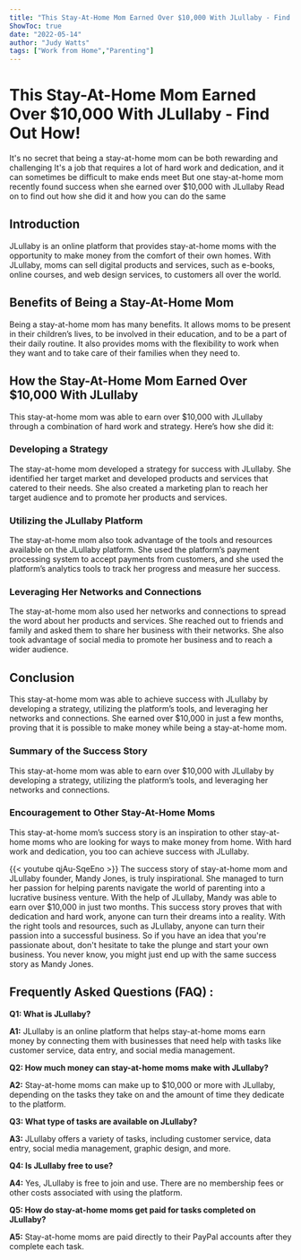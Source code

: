 ```yaml
---
title: "This Stay-At-Home Mom Earned Over $10,000 With JLullaby - Find Out How!"
ShowToc: true 
date: "2022-05-14"
author: "Judy Watts" 
tags: ["Work from Home","Parenting"]
---
```

# This Stay-At-Home Mom Earned Over $10,000 With JLullaby - Find Out How!

It's no secret that being a stay-at-home mom can be both rewarding and challenging It's a job that requires a lot of hard work and dedication, and it can sometimes be difficult to make ends meet But one stay-at-home mom recently found success when she earned over $10,000 with JLullaby Read on to find out how she did it and how you can do the same

## Introduction

JLullaby is an online platform that provides stay-at-home moms with the opportunity to make money from the comfort of their own homes. With JLullaby, moms can sell digital products and services, such as e-books, online courses, and web design services, to customers all over the world.

## Benefits of Being a Stay-At-Home Mom

Being a stay-at-home mom has many benefits. It allows moms to be present in their children’s lives, to be involved in their education, and to be a part of their daily routine. It also provides moms with the flexibility to work when they want and to take care of their families when they need to.

## How the Stay-At-Home Mom Earned Over $10,000 With JLullaby

This stay-at-home mom was able to earn over $10,000 with JLullaby through a combination of hard work and strategy. Here’s how she did it:

### Developing a Strategy

The stay-at-home mom developed a strategy for success with JLullaby. She identified her target market and developed products and services that catered to their needs. She also created a marketing plan to reach her target audience and to promote her products and services.

### Utilizing the JLullaby Platform

The stay-at-home mom also took advantage of the tools and resources available on the JLullaby platform. She used the platform’s payment processing system to accept payments from customers, and she used the platform’s analytics tools to track her progress and measure her success.

### Leveraging Her Networks and Connections

The stay-at-home mom also used her networks and connections to spread the word about her products and services. She reached out to friends and family and asked them to share her business with their networks. She also took advantage of social media to promote her business and to reach a wider audience.

## Conclusion

This stay-at-home mom was able to achieve success with JLullaby by developing a strategy, utilizing the platform’s tools, and leveraging her networks and connections. She earned over $10,000 in just a few months, proving that it is possible to make money while being a stay-at-home mom.

### Summary of the Success Story

This stay-at-home mom was able to earn over $10,000 with JLullaby by developing a strategy, utilizing the platform’s tools, and leveraging her networks and connections.

### Encouragement to Other Stay-At-Home Moms

This stay-at-home mom’s success story is an inspiration to other stay-at-home moms who are looking for ways to make money from home. With hard work and dedication, you too can achieve success with JLullaby.

{{< youtube qjAu-SqeEno >}} 
The success story of stay-at-home mom and JLullaby founder, Mandy Jones, is truly inspirational. She managed to turn her passion for helping parents navigate the world of parenting into a lucrative business venture. With the help of JLullaby, Mandy was able to earn over $10,000 in just two months. This success story proves that with dedication and hard work, anyone can turn their dreams into a reality. With the right tools and resources, such as JLullaby, anyone can turn their passion into a successful business. So if you have an idea that you're passionate about, don't hesitate to take the plunge and start your own business. You never know, you might just end up with the same success story as Mandy Jones.

## Frequently Asked Questions (FAQ) :
**Q1: What is JLullaby?**

**A1:** JLullaby is an online platform that helps stay-at-home moms earn money by connecting them with businesses that need help with tasks like customer service, data entry, and social media management.

**Q2: How much money can stay-at-home moms make with JLullaby?**

**A2:** Stay-at-home moms can make up to $10,000 or more with JLullaby, depending on the tasks they take on and the amount of time they dedicate to the platform.

**Q3: What type of tasks are available on JLullaby?**

**A3:** JLullaby offers a variety of tasks, including customer service, data entry, social media management, graphic design, and more.

**Q4: Is JLullaby free to use?**

**A4:** Yes, JLullaby is free to join and use. There are no membership fees or other costs associated with using the platform.

**Q5: How do stay-at-home moms get paid for tasks completed on JLullaby?**

**A5:** Stay-at-home moms are paid directly to their PayPal accounts after they complete each task.



